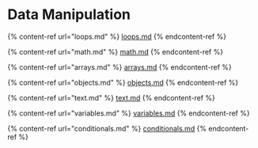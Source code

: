 # Data Manipulation

{% content-ref url="loops.md" %}
[loops.md](loops.md)
{% endcontent-ref %}

{% content-ref url="math.md" %}
[math.md](math.md)
{% endcontent-ref %}

{% content-ref url="arrays.md" %}
[arrays.md](arrays.md)
{% endcontent-ref %}

{% content-ref url="objects.md" %}
[objects.md](objects.md)
{% endcontent-ref %}

{% content-ref url="text.md" %}
[text.md](text.md)
{% endcontent-ref %}

{% content-ref url="variables.md" %}
[variables.md](variables.md)
{% endcontent-ref %}

{% content-ref url="conditionals.md" %}
[conditionals.md](conditionals.md)
{% endcontent-ref %}

